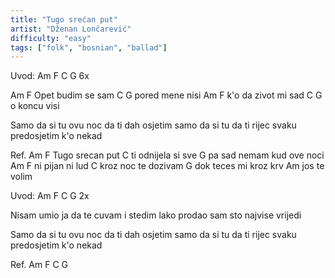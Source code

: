```yaml
---
title: "Tugo srećan put"
artist: "Dženan Lončarević"
difficulty: "easy"
tags: ["folk", "bosnian", "ballad"]
---
```


Uvod: Am F C G 6x

Am            F
Opet budim se sam
   C       G
pored mene nisi
Am              F
k'o da zivot mi sad
  C     G
o koncu visi

Samo da si tu ovu noc
da ti dah osjetim
samo da si tu
da ti rijec svaku 
predosjetim k'o nekad

Ref.
Am         F
Tugo srecan put
               C
ti odnijela si sve
             G
pa sad nemam kud
ove noci
Am          F 
ni pijan ni lud
              C
kroz noc te dozivam
                  G
dok teces mi kroz krv
        Am
jos te volim

Uvod: Am F C G 2x

Nisam umio ja
da te cuvam i stedim
lako prodao sam
sto najvise vrijedi

Samo da si tu ovu noc
da ti dah osjetim
samo da si tu
da ti rijec svaku 
predosjetim k'o nekad

Ref. Am F C G
